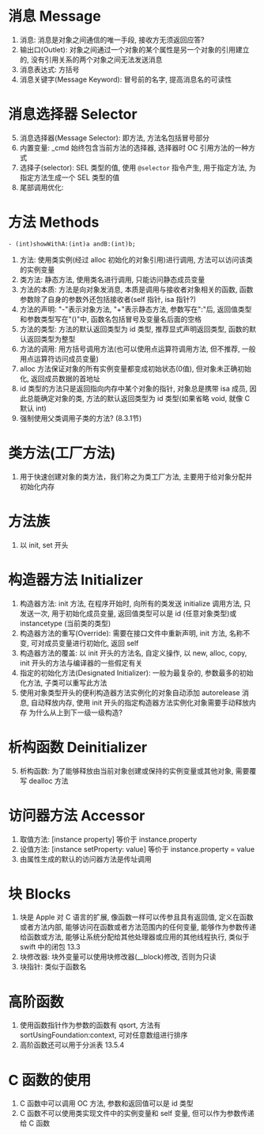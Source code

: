 # 消息 Message

1. 消息: 消息是对象之间通信的唯一手段, 接收方无须返回应答?
2. 输出口(Outlet): 对象之间通过一个对象的某个属性是另一个对象的引用建立的, 没有引用关系的两个对象之间无法发送消息
3. 消息表达式: 方括号
4. 消息关键字(Message Keyword): 冒号前的名字, 提高消息名的可读性

# 消息选择器 Selector

5. 消息选择器(Message Selector): 即方法, 方法名包括冒号部分
1. 内置变量: \_cmd 始终包含当前方法的选择器, 选择器时 OC 引用方法的一种方式
1. 选择子(selector): SEL 类型的值, 使用 `@selector` 指令产生, 用于指定方法, 为指定方法生成一个 SEL 类型的值
2. 尾部调用优化:

# 方法 Methods

`- (int)showWithA:(int)a andB:(int)b;`

1. 方法: 使用类实例(经过 alloc 初始化的对象引用)进行调用, 方法可以访问该类的实例变量
2. 类方法: 静态方法, 使用类名进行调用, 只能访问静态成员变量
3. 方法的本质: 方法是向对象发消息, 本质是调用与接收者对象相关的函数, 函数参数除了自身的参数外还包括接收者(self 指针, isa 指针?)
4. 方法的声明: "-"表示对象方法, "+"表示静态方法, 参数写在":"后, 返回值类型和参数类型写在"()"中, 函数名包括冒号及变量名后面的空格
5. 方法的类型: 方法的默认返回类型为 id 类型, 推荐显式声明返回类型, 函数的默认返回类型为整型
6. 方法的调用: 用方括号调用方法(也可以使用点运算符调用方法, 但不推荐, 一般用点运算符访问成员变量)
7. alloc 方法保证对象的所有实例变量都变成初始状态(0值), 但对象未正确初始化, 返回成员数据的首地址
8. id 类型的方法只是返回指向内存中某个对象的指针, 对象总是携带 isa 成员, 因此总能确定对象的类, 方法的默认返回类型为 id 类型(如果省略 void, 就像 C 默认 int)
9. 强制使用父类调用子类的方法? (8.3.1节)

# 类方法(工厂方法)

1. 用于快速创建对象的类方法，我们称之为类工厂方法, 主要用于给对象分配并初始化内存

# 方法族

1. 以 init, set 开头

# 构造器方法 Initializer

1. 构造器方法: init 方法, 在程序开始时, 向所有的类发送 initialize 调用方法, 只发送一次, 用于初始化成员变量, 返回值类型可以是 id (任意对象类型)或 instancetype (当前类的类型)
2. 构造器方法的重写(Override): 需要在接口文件中重新声明, init 方法, 名称不变, 可对成员变量进行初始化, 返回 self
3. 构造器方法的覆盖: 以 init 开头的方法名, 自定义操作, 以 new, alloc, copy, init 开头的方法与编译器的一些假定有关
4. 指定的初始化方法(Designated Initializer): 一般为最复杂的, 参数最多的初始化方法, 子类可以重写此方法
1. 使用对象类型开头的便利构造器方法实例化的对象自动添加 autorelease 消息, 自动释放内存, 使用 init 开头的指定构造器方法实例化对象需要手动释放内存
为什么从上到下一级一级构造?

# 析构函数 Deinitializer

5. 析构函数: 为了能够释放由当前对象创建或保持的实例变量或其他对象, 需要覆写 dealloc 方法

# 访问器方法 Accessor

1. 取值方法: [instance property] 等价于 instance.property
2. 设值方法: [instance setProperty: value] 等价于 instance.property = value
3. 由属性生成的默认的访问器方法是传址调用

# 块 Blocks

1. 块是 Apple 对 C 语言的扩展, 像函数一样可以传参且具有返回值, 定义在函数或者方法内部, 能够访问在函数或者方法范围内的任何变量, 能够作为参数传递给函数或方法, 能够让系统分配给其他处理器或应用的其他线程执行, 类似于 swift 中的闭包 13.3
3. 块修改器: 块外变量可以使用块修改器(\_\_block)修改, 否则为只读
5. 块指针: 类似于函数名

# 高阶函数

1. 使用函数指针作为参数的函数有 qsort, 方法有 sortUsingFoundation:context, 可对任意数组进行排序
2. 高阶函数还可以用于分派表 13.5.4

# C 函数的使用

1. C 函数中可以调用 OC 方法, 参数和返回值可以是 id 类型
2. C 函数不可以使用类实现文件中的实例变量和 self 变量, 但可以作为参数传递给 C 函数
